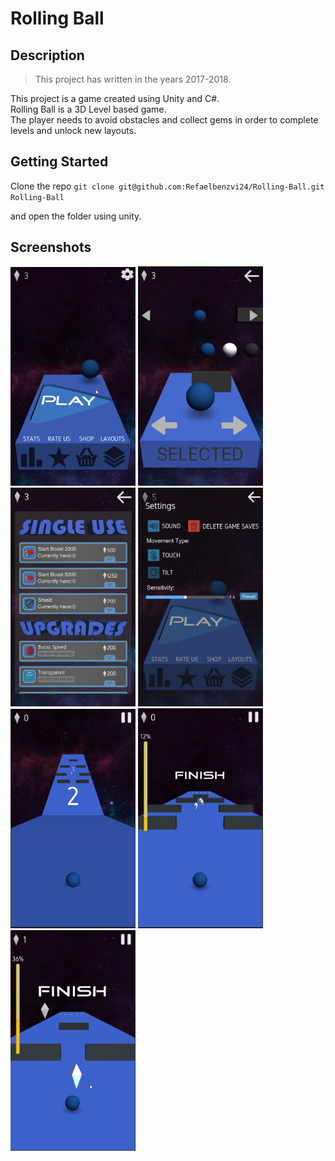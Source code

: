 # Rolling Ball

## Description

> This project has written in the years 2017-2018.

This project is a game created using Unity and C#. <br/>
Rolling Ball is a 3D Level based game. <br/>
The player needs to avoid obstacles and collect gems in order to complete levels and unlock new layouts.

## Getting Started

Clone the repo `git clone git@github.com:Refaelbenzvi24/Rolling-Ball.git Rolling-Ball`

and open the folder using unity.

## Screenshots

<p float="left">
    <img src=".github/assets/1.png" alt="drawing" width="200"/>
    <img src=".github/assets/2.png" alt="drawing" width="200"/>
    <img src=".github/assets/3.png" alt="drawing" width="200"/>
    <img src=".github/assets/4.png" alt="drawing" width="200"/>
    <img src=".github/assets/5.png" alt="drawing" width="200"/>
    <img src=".github/assets/6.png" alt="drawing" width="200"/>
    <img src=".github/assets/7.png" alt="drawing" width="200"/>
</p>
